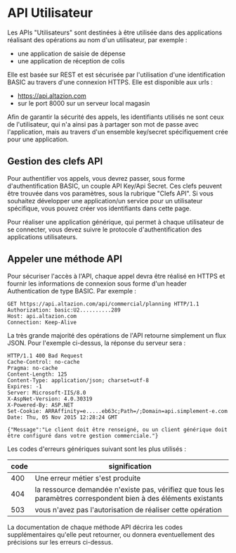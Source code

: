 # API Utilisateur

Les APIs "Utilisateurs" sont destinées à être utilisée dans des applications réalisant des opérations au nom d'un utilisateur, par exemple :

- une application de saisie de dépense
- une application de réception de colis

Elle est basée sur REST et est sécurisée par l'utilisation d'une identification BASIC au travers d'une connexion HTTPS. Elle est disponible aux urls :

- https://api.altazion.com
- sur le port 8000 sur un serveur local magasin

Afin de garantir la sécurité des appels, les identifiants utilisés ne sont ceux de l'utilisateur, qui n'a ainsi pas à partager son mot de passe avec l'application, mais au travers d'un ensemble key/secret spécifiquement crée pour une application.

## Gestion des clefs API

Pour authentifier vos appels, vous devrez passer, sous forme d'authentification BASIC, un couple API Key/Api Secret. Ces clefs peuvent être trouvée dans vos paramètres, sous la rubrique "Clefs API". Si vous souhaitez développer une application/un service pour un utilisateur spécifique, vous pouvez créer vos identifiants dans cette page.

Pour réaliser une application générique, qui permet à chaque utilisateur de se connecter, vous devez suivre le protocole d'authentification des applications utilisateurs.

## Appeler une méthode API

Pour sécuriser l'accès à l'API, chaque appel devra être réalisé en HTTPS et fournir les informations de connexion sous forme d'un header Authentication de type BASIC. Par exemple :

``` console
GET https://api.altazion.com/api/commercial/planning HTTP/1.1
Authorization: basic:U2..........289
Host: api.altazion.com
Connection: Keep-Alive
```

La très grande majorité des opérations de l'API retourne simplement un flux JSON. Pour l'exemple ci-dessus, la réponse du serveur sera :

``` console
HTTP/1.1 400 Bad Request
Cache-Control: no-cache
Pragma: no-cache
Content-Length: 125
Content-Type: application/json; charset=utf-8
Expires: -1
Server: Microsoft-IIS/8.0
X-AspNet-Version: 4.0.30319
X-Powered-By: ASP.NET
Set-Cookie: ARRAffinity=e.....eb63c;Path=/;Domain=api.simplement-e.com
Date: Thu, 05 Nov 2015 12:28:24 GMT

{"Message":"Le client doit être renseigné, ou un client générique doit être configuré dans votre gestion commerciale."}
```

Les codes d'erreurs génériques suivant sont les plus utilisés :

|code|signification|
|---|---|
|400|Une erreur métier s'est produite
|404|la ressource demandée n'existe pas, vérifiez que tous les paramètres correspondent bien à des éléments existants|
|503|vous n'avez pas l'autorisation de réaliser cette opération|

La documentation de chaque méthode API décrira les codes supplémentaires qu'elle peut retourner, ou donnera eventuellement des précisions sur les erreurs ci-dessus.